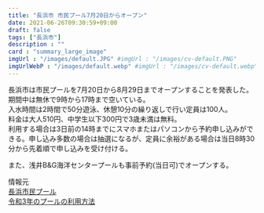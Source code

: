 ```yaml
---
title: "長浜市 市民プール7月20日からオープン"
date: 2021-06-26T09:30:59+09:00
draft: false
tags: ["長浜市"]
description : ""
card : "summary_large_image"
imgUrl : "/images/default.JPG" #imgUrl : "/images/cv-default.PNG"
imgUrlWebP : "/images/default.webp" #imgUrl : "/images/cv-default.webp"
---
```

長浜市は市民プールを7月20日から8月29日までオープンすることを発表した。  
期間中は無休で9時から17時まで空いている。  
入水時間は2時間で50分遊泳、休憩10分の繰り返しで行い定員は100人。  
料金は大人510円、中学生以下300円で3歳未満は無料。  
利用する場合は3日前の14時までにスマホまたはパソコンから予約申し込みができる。申し込み多数の場合は抽選になるが、定員に余裕がある場合は当日8時30分から先着順で申し込みを受け付ける。

また、浅井B&G海洋センタープールも事前予約(当日可)でオープンする。

情報元  
[長浜市民プール](https://www.city.nagahama.lg.jp/0000006651.html)  
[令和3年のプールの利用方法](https://www.city.nagahama.lg.jp/0000008647.html)